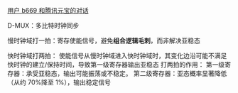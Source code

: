 [用户 b669 和腾讯元宝的对话](https://yuanbao.tencent.com/bot/app/share/chat/8NWthY40sN1M)

D-MUX：多比特时钟同步

慢时钟域打一拍：寄存使能信号，避免**组合逻辑毛刺**，而非解决亚稳态

快时钟域打两拍：
使能信号从慢时钟域进入快时钟域时，其变化边沿可能不满足快时钟的建立/保持时间，导致第一级寄存器输出亚稳态
打两拍的作用：
第一级寄存器：承受亚稳态，输出可能振荡或不稳定。
第二级寄存器：亚态概率显著降低（从约 70%降至 1%），输出稳定信号

